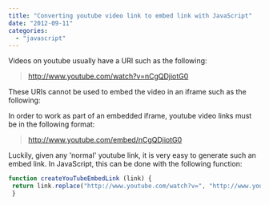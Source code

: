 ```yaml
---
title: "Converting youtube video link to embed link with JavaScript"
date: "2012-09-11"
categories: 
  - "javascript"
---
```


Videos on youtube usually have a URI such as the following:

> http://www.youtube.com/watch?v=nCgQDjiotG0

These URIs cannot be used to embed the video in an iframe such as the following:

In order to work as part of an embedded iframe, youtube video links must be in the following format:

> http://www.youtube.com/embed/nCgQDjiotG0

Luckily, given any 'normal' youtube link, it is very easy to generate such an embed link. In JavaScript, this can be done with the following function:

```JavaScript
function createYouTubeEmbedLink (link) {
 return link.replace("http://www.youtube.com/watch?v=", "http://www.youtube.com/embed/");
 }

```
